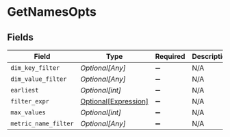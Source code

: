 # GetNamesOpts


## Fields

| Field                                                     | Type                                                      | Required                                                  | Description                                               |
| --------------------------------------------------------- | --------------------------------------------------------- | --------------------------------------------------------- | --------------------------------------------------------- |
| `dim_key_filter`                                          | *Optional[Any]*                                           | :heavy_minus_sign:                                        | N/A                                                       |
| `dim_value_filter`                                        | *Optional[Any]*                                           | :heavy_minus_sign:                                        | N/A                                                       |
| `earliest`                                                | *Optional[int]*                                           | :heavy_minus_sign:                                        | N/A                                                       |
| `filter_expr`                                             | [Optional[Expression]](../../models/shared/expression.md) | :heavy_minus_sign:                                        | N/A                                                       |
| `max_values`                                              | *Optional[int]*                                           | :heavy_minus_sign:                                        | N/A                                                       |
| `metric_name_filter`                                      | *Optional[Any]*                                           | :heavy_minus_sign:                                        | N/A                                                       |